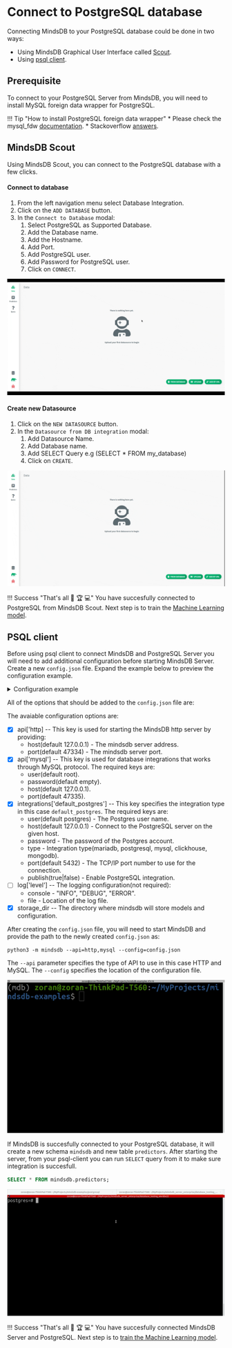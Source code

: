 # Connect to PostgreSQL database

Connecting MindsDB to your PostgreSQL database could be done in two ways:

* Using MindsDB Graphical User Interface called [Scout](#mindsdb-scout).
* Using [psql client](#psql-client).

## Prerequisite

To connect to your PostgreSQL Server from MindsDB, you will need to install MySQL foreign data wrapper for PostgreSQL.

!!! Tip "How to install PostgreSQL foreign data wrapper"
    * Please check the mysql_fdw [documentation](https://github.com/EnterpriseDB/mysql_fdw#installation).
    * Stackoverflow [answers](https://stackoverflow.com/questions/24683035/setup-mysql-foreign-data-wrapper-in-postgresql).

## MindsDB Scout

Using MindsDB Scout, you can connect to the PostgreSQL database with a few clicks.

#### Connect to database

1. From the left navigation menu select Database Integration.
2. Click on the `ADD DATABASE` button. 
3. In the `Connect to Database` modal:
    1. Select PostgreSQL as Supported Database.
    2. Add the Database name.
    3. Add the Hostname.
    4. Add Port.
    5. Add PostgreSQL user.
    6. Add Password for PostgreSQL user.
    7. Click on `CONNECT`.


![Connect to PostgreSQL](/assets/data/postgresql.gif)

#### Create new Datasource

1. Click on the `NEW DATASOURCE` button.
2. In the `Datasource from DB integration` modal:
    1. Add Datasource Name.
    2. Add Database name.
    3. Add SELECT Query e.g (SELECT * FROM my_database)
    4. Click on `CREATE`.

![Create PostgreSQL Datasource](/assets/data/postgresql-ds.gif)

!!! Success "That's all :tada: :trophy:  :computer:"
    You have succesfully connected to PostgreSQL from MindsDB Scout. Next step is to train the [Machine Learning model](/model/train).

## PSQL client

Before using psql client to connect MindsDB and PostgreSQL Server you will need to add additional configuration before starting MindsDB Server. Create a new `config.json` file. Expand the example below to preview the configuration example.

<details class="success">
    <summary> Configuration example</summary>  
```json
{
    "api": {
        "http": {
            "host": "127.0.0.1",
            "port": "47334"
        },
        "mysql": {
            "host": "127.0.0.1",
            "password": "",
            "port": "47335",
            "user": "root"
        }
    },
    "config_version": "1.4",
    "debug": true,
    "integrations": {
        "default_postgres": {
            "database": "postgres",
            "publish": true,
            "host": "localhost",
            "password": "postgres",
            "port": 5432,
            "type": "postgres",
            "user": "postgres"
        }
    },
    "log": {
        "level": {
            "console": "DEBUG",
            "file": "INFO"
        }
    },
    "storage_dir": "/storage"
}
```        
</details> 

All of the options that should be added to the `config.json` file are:

The avaiable configuration options are:

* [x] api['http] -- This key is used for starting the MindsDB http server by providing:
    * host(default 127.0.0.1) - The mindsdb server address.
    * port(default 47334) - The mindsdb server port.
* [x] api['mysql'] -- This key is used for database integrations that works through MySQL protocol. The required keys are:
    * user(default root).
    * password(default empty).
    * host(default 127.0.0.1).
    * port(default 47335).
* [x] integrations['default_postgres'] -- This key specifies the integration type in this case `default_postgres`. The required keys are:
    * user(default postgres) - The Postgres user name.
    * host(default 127.0.0.1) - Connect to the PostgreSQL server on the given host. 
    * password - The password of the Postgres account. 
    * type - Integration type(mariadb, postgresql, mysql, clickhouse, mongodb).
    * port(default 5432) - The TCP/IP port number to use for the connection. 
    * publish(true|false) - Enable PostgreSQL integration.
* [ ] log['level'] -- The logging configuration(not required):
    * console - "INFO", "DEBUG", "ERROR".
    * file - Location of the log file.
* [x] storage_dir -- The directory where mindsdb will store models and configuration.

After creating the `config.json` file, you will need to start MindsDB and provide the path to the newly created `config.json` as:

```
python3 -m mindsdb --api=http,mysql --config=config.json
```

The `--api` parameter specifies the type of API to use in this case HTTP and MySQL. The `--config` specifies the location of the configuration file.

![Start MindsDB with config](/assets/data/start-config.gif)

If MindsDB is succesfully connected to your PostgreSQL database, it will create a new schema `mindsdb` and new table `predictors`.
After starting the server, from your psql-client you can run `SELECT` query from it to make sure integration is succesfull.

```sql
SELECT * FROM mindsdb.predictors;
```

![SELECT from MindsDB predictors table](/assets/data/psql-select.gif)

!!! Success "That's all :tada: :trophy:  :computer:"
    You have succesfully connected MindsDB Server and PostgreSQL. Next step is to [train the Machine Learning model](/model/postgresql).